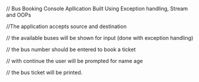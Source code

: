 // Bus Booking Console Apllication Built Using Exception handling, Stream and OOPs 

//The application accepts source and destination 

// the available buses will be shown for input (done with exception handling)

// the bus number should be entered to book a ticket 

// with continue the user will be prompted for name age 

// the bus ticket will be printed.
